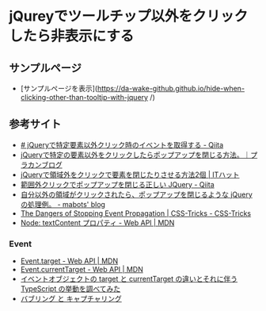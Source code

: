 # jQureyでツールチップ以外をクリックしたら非表示にする

## サンプルページ
- [サンプルページを表示](https://da-wake-github.github.io/hide-when-clicking-other-than-tooltip-with-jquery
/)

## 参考サイト
- [# jQueryで特定要素以外クリック時のイベントを取得する - Qiita](https://qiita.com/khtkq/items/1e504e2dacb41e2668f2)
- [jQueryで特定の要素以外をクリックしたらポップアップを閉じる方法。｜プラカンブログ](https://www.plusdesign.co.jp/blog/author7c462/74.html)
- [jQueryで領域外をクリックで要素を閉じたりさせる方法2個 | ITハット](http://ithat.me/2016/01/13/jquery-click-outside-the-area-close)
- [範囲外クリックでポップアップを閉じる正しい JQuery - Qiita](https://qiita.com/mabots/items/74c21ebcedf0004f7fb5)
- [自分以外の領域がクリックされたら、ポップアップを閉じるような jQuery の処理例。 - mabots' blog](https://mabots.hatenablog.com/entry/20151120/1448003977)
- [The Dangers of Stopping Event Propagation | CSS-Tricks - CSS-Tricks](https://css-tricks.com/dangers-stopping-event-propagation/)
- [Node: textContent プロパティ - Web API | MDN](https://developer.mozilla.org/ja/docs/Web/API/Node/textContent)
### Event
- [Event.target - Web API | MDN](https://developer.mozilla.org/ja/docs/Web/API/Event/target)
- [Event.currentTarget - Web API | MDN](https://developer.mozilla.org/ja/docs/Web/API/Event/currentTarget)
- [イベントオブジェクトの target と currentTarget の違いとそれに伴う TypeScript の挙動を調べてみた](https://zenn.dev/yuyao17/articles/e0a54bd14ead9b)
- [バブリング と キャプチャリング](https://ja.javascript.info/bubbling-and-capturing)
